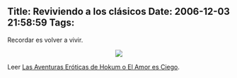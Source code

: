 Title: Reviviendo a los clásicos
Date: 2006-12-03 21:58:59
Tags: 
---
<p>Recordar es volver a vivir.
</p>
<p align="center"><a target="_blank" href="http://ion.gluch.org.mx/data/phoo/2004_05_07/IMG_1862.JPG"><img src="http://ion.gluch.org.mx/data/phoo/2004_05_07/medium/IMG_1862.JPG"/></a></p>
<p>
Leer <a target="_blank" href="http://damog.net/files/docs/hokum_-_el_amor_es_ciego.pdf">Las Aventuras Eróticas de Hokum o El Amor es Ciego</a>.
</p>
